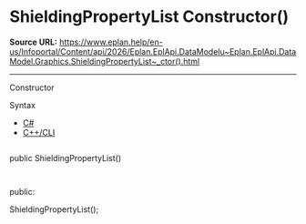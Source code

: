 # ShieldingPropertyList Constructor()

**Source URL:** https://www.eplan.help/en-us/Infoportal/Content/api/2026/Eplan.EplApi.DataModelu~Eplan.EplApi.DataModel.Graphics.ShieldingPropertyList~_ctor().html

---

Constructor

Syntax

- [C#](#i-syntax-CS)
- [C++/CLI](#i-syntax-CPP2005)

```
```
public ShieldingPropertyList()
```
```

```
```
public:

ShieldingPropertyList();
```
```
